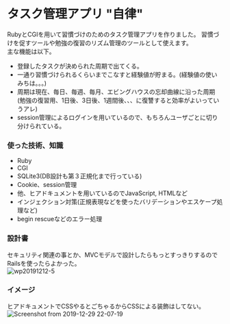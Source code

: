 # タスク管理アプリ "自律"

RubyとCGIを用いて習慣づけのためのタスク管理アプリを作りました。
習慣づけを促すツールや勉強の復習のリズム管理のツールとして使えます。  
主な機能は以下。  
- 登録したタスクが決められた周期で出てくる。
- 一通り習慣づけられるくらいまでこなすと経験値が貯まる。(経験値の使いみちは。。。)
- 周期は現在、毎日、毎週、毎月、エビングハウスの忘却曲線に沿った周期(勉強の復習用、1日後、3日後、1週間後、、、に復讐すると効率がよいっていうアレ)
- session管理によるログインを用いているので、もちろんユーザごとに切り分けられている。

### 使った技術、知識
- Ruby
- CGI
- SQLite3(DB設計も第３正規化まで行っている)
- Cookie、session管理
- 他、ヒアドキュメントを用いているのでJavaScript, HTMLなど
- インジェクション対策(正規表現などを使ったバリデーションやエスケープ処理など)
- begin rescueなどのエラー処理  

### 設計書  
セキュリティ関連の事とか、MVCモデルで設計したらもっとすっきりするのでRailsを使ったらよかった。  
![wp20191212-5](https://user-images.githubusercontent.com/39507181/71557275-5e580600-2a87-11ea-9465-f1797e75c042.jpg)

### イメージ
ヒアドキュメントでCSSやるとごちゃるからCSSによる装飾はしてない。  
![Screenshot from 2019-12-29 22-07-19](https://user-images.githubusercontent.com/39507181/71557293-9a8b6680-2a87-11ea-89c4-46a1ef4c050c.png)
